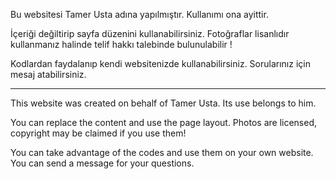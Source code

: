Bu websitesi Tamer Usta adına yapılmıştır. Kullanımı ona ayittir. 

İçeriği değiltirip sayfa düzenini kullanabilirsiniz. 
Fotoğraflar lisanlıdır kullanmanız halinde telif hakkı talebinde bulunulabilir !

Kodlardan faydalanıp kendi websitenizde kullanabilirsiniz. 
Sorularınız için mesaj atabilirsiniz.

-------------------------------------------------------------------------------------

This website was created on behalf of Tamer Usta. Its use belongs to him.

You can replace the content and use the page layout.
Photos are licensed, copyright may be claimed if you use them!

You can take advantage of the codes and use them on your own website.
You can send a message for your questions.
